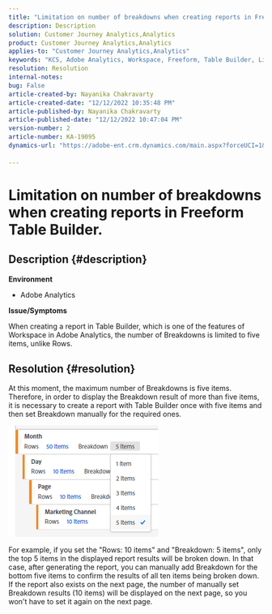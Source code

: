 ```yaml
---
title: "Limitation on number of breakdowns when creating reports in Freeform Table Builder."
description: Description
solution: Customer Journey Analytics,Analytics
product: Customer Journey Analytics,Analytics
applies-to: "Customer Journey Analytics,Analytics"
keywords: "KCS, Adobe Analytics, Workspace, Freeform, Table Builder, Limitation"
resolution: Resolution
internal-notes: 
bug: False
article-created-by: Nayanika Chakravarty
article-created-date: "12/12/2022 10:35:48 PM"
article-published-by: Nayanika Chakravarty
article-published-date: "12/12/2022 10:47:04 PM"
version-number: 2
article-number: KA-19095
dynamics-url: "https://adobe-ent.crm.dynamics.com/main.aspx?forceUCI=1&pagetype=entityrecord&etn=knowledgearticle&id=4315ac52-6d7a-ed11-81ac-6045bd006b25"

---
```

# Limitation on number of breakdowns when creating reports in Freeform Table Builder.

## Description {#description}


<b>Environment</b>

- Adobe Analytics

<b>Issue/Symptoms</b>

When creating a report in Table Builder, which is one of the features of Workspace in Adobe Analytics, the number of Breakdowns is limited to five items, unlike Rows.


## Resolution {#resolution}


At this moment, the maximum number of Breakdowns is five items. Therefore, in order to display the Breakdown result of more than five items, it is necessary to create a report with Table Builder once with five items and then set Breakdown manually for the required ones.

![](assets/936a2ca2-6ab5-ec11-983f-000d3a5d0e57.png)

For example, if you set the "Rows: 10 items" and "Breakdown: 5 items", only the top 5 items in the displayed report results will be broken down. In that case, after generating the report, you can manually add Breakdown for the bottom five items to confirm the results of all ten items being broken down. If the report also exists on the next page, the number of manually set Breakdown results (10 items) will be displayed on the next page, so you won't have to set it again on the next page.
